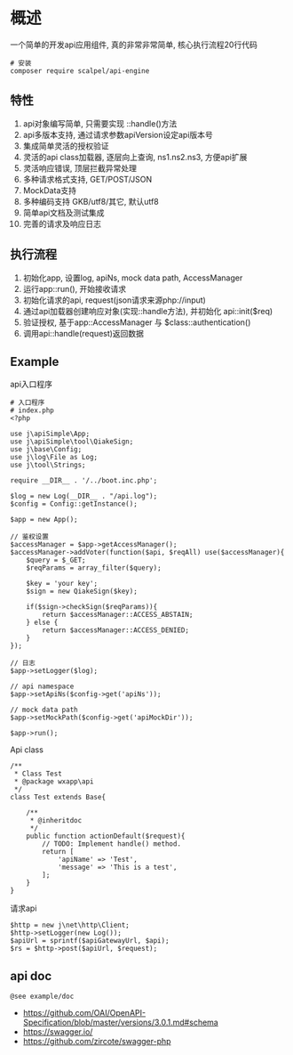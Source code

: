 # 概述

一个简单的开发api应用组件, 真的非常非常简单, 核心执行流程20行代码

```
# 安装
composer require scalpel/api-engine
```

## 特性

1. api对象编写简单, 只需要实现 ::handle()方法
1. api多版本支持, 通过请求参数apiVersion设定api版本号
2. 集成简单灵活的授权验证
3. 灵活的api class加载器, 逐层向上查询, ns1.ns2.ns3, 方便api扩展
4. 灵活响应错误, 顶层拦截异常处理
5. 多种请求格式支持, GET/POST/JSON
5. MockData支持
5. 多种编码支持 GKB/utf8/其它, 默认utf8
6. 简单api文档及测试集成
6. 完善的请求及响应日志


## 执行流程

1. 初始化app, 设置log, apiNs, mock data path, AccessManager
2. 运行app::run(), 开始接收请求
3. 初始化请求的api, request(json请求来源php://input)
4. 通过api加载器创建响应对象(实现::handle方法), 并初始化 api::init($req)
5. 验证授权, 基于app::AccessManager 与 $class::authentication()
6. 调用api::handle(request)返回数据



## Example

api入口程序

```
# 入口程序
# index.php
<?php

use j\apiSimple\App;
use j\apiSimple\tool\QiakeSign;
use j\base\Config;
use j\log\File as Log;
use j\tool\Strings;

require __DIR__ . '/../boot.inc.php';

$log = new Log(__DIR__ . "/api.log");
$config = Config::getInstance();

$app = new App();

// 鉴权设置
$accessManager = $app->getAccessManager();
$accessManager->addVoter(function($api, $reqAll) use($accessManager){
    $query = $_GET;
    $reqParams = array_filter($query);

    $key = 'your key';
    $sign = new QiakeSign($key);

    if($sign->checkSign($reqParams)){
        return $accessManager::ACCESS_ABSTAIN;
    } else {
        return $accessManager::ACCESS_DENIED;
    }
});

// 日志
$app->setLogger($log);

// api namespace
$app->setApiNs($config->get('apiNs'));

// mock data path
$app->setMockPath($config->get('apiMockDir'));

$app->run();

```

Api class

```
/**
 * Class Test
 * @package wxapp\api
 */
class Test extends Base{

    /**
     * @inheritdoc
     */
    public function actionDefault($request){
        // TODO: Implement handle() method.
        return [
            'apiName' => 'Test',
            'message' => 'This is a test',
        ];
    }
}
```

请求api

```
$http = new j\net\http\Client;
$http->setLogger(new Log());
$apiUrl = sprintf($apiGatewayUrl, $api);
$rs = $http->post($apiUrl, $request);
```

## api doc

```
@see example/doc
```

- https://github.com/OAI/OpenAPI-Specification/blob/master/versions/3.0.1.md#schema
- https://swagger.io/
- https://github.com/zircote/swagger-php
